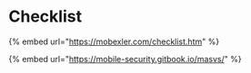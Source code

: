 # Checklist

{% embed url="https://mobexler.com/checklist.htm" %}

{% embed url="https://mobile-security.gitbook.io/masvs/" %}



